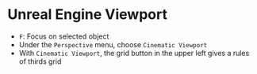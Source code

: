 # Unreal Engine Viewport

- `F`: Focus on selected object
- Under the `Perspective` menu, choose `Cinematic Viewport`
- With `Cinematic Viewport`, the grid button in the upper left gives a rules of thirds grid
